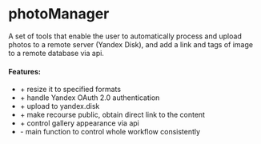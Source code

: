# photoManager

А set of tools that enable the user to automatically process and upload photos to a remote server (Yandex Disk), and add a link and tags of image to a remote database via api.


#### Features:
- \+ resize it to specified formats
- \+ handle Yandex OAuth 2.0 authentication
- \+ upload to yandex.disk
- \+ make recourse public, obtain direct link to the content
- \+ control gallery appearance via api
- \- main function to control whole workflow consistently
